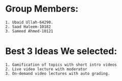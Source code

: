 # Group Members:
    1. Ubaid Ullah-64290.
    2. Saad Haleem-10182
    3. Sameed Ahmed-10121


# Best 3 Ideas We selected:
    1. Gamification of topics with short intro videos
    2. Live video lecture with moderator
    3. On-demand video lectures with auto grading.

